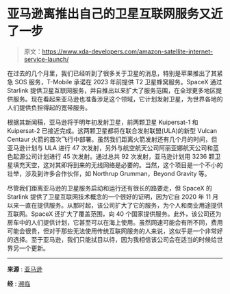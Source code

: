 # 亚马逊离推出自己的卫星互联网服务又近了一步

> 原文：<https://www.xda-developers.com/amazon-satellite-internet-service-launch/>

在过去的几个月里，我们已经听到了很多关于卫星的消息，特别是苹果推出了其紧急 SOS 服务，T-Mobile 承诺在 2023 年前提供 T2 卫星蜂窝服务。SpaceX 通过 Starlink 提供卫星互联网服务，并自推出以来扩大了服务范围，在全球更多地区提供服务。现在看起来亚马逊也准备涉足这个领域，它计划发射卫星，为世界各地的人们提供负担得起的宽带服务。

根据其新闻稿，亚马逊将于明年初发射卫星，前两颗卫星 Kuipersat-1 和 Kuipersat-2 已接近完成。这两颗卫星都将在联合发射联盟(ULA)的新型 Vulcan Centaur 火箭的首次飞行中部署。虽然我们距离火箭发射还有几个月的时间，但亚马逊计划与 ULA 进行 47 次发射，另外与航空航天公司阿丽亚娜航天公司和蓝色起源公司计划进行 45 次发射。通过总共 92 次发射，亚马逊计划用 3236 颗卫星填充天空，这对其即将到来的无线网络是必要的。当然，这个项目是一个不小的壮举，涉及到许多合作伙伴，如 Northrup Grumman，Beyond Gravity 等。

尽管我们距离亚马逊的卫星服务启动和运行还有很长的路要走，但 SpaceX 的 Starlink 提供了卫星互联网技术概念的一个很好的证明，因为它自 2020 年 11 月以来一直在提供服务。从那时起，该公司扩大了它的服务，为个人和商业用途提供互联网。SpaceX 还扩大了覆盖范围，向 40 个国家提供服务。此外，该公司还为房车中的人们提供计划，它甚至可以在海上使用。虽然网速可能会有所不同，费用可能会很贵，但对于那些无法使用传统互联网服务的人来说，这似乎是一个非常好的选择。至于亚马逊，我们只能拭目以待，因为我相信该公司会在适当的时候给世界另一个更新。

* * *

**来源** : [亚马逊](https://www.aboutamazon.com/news/innovation-at-amazon/amazons-project-kuiper-satellites-will-fly-on-the-new-vulcan-centaur-rocket-in-early-2023)

**经** : [濒临](https://www.theverge.com/2022/10/13/23401734/amazon-project-kuiper-prototype-satellites-2023-launch)